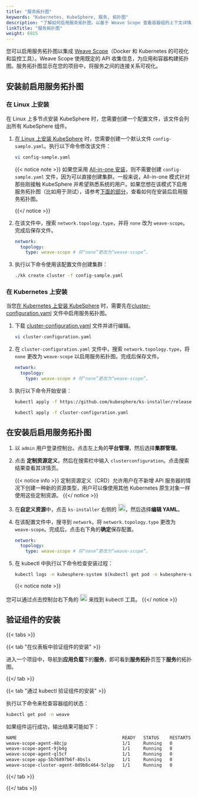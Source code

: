 ```yaml
---
title: "服务拓扑图"
keywords: "Kubernetes, KubeSphere, 服务, 拓扑图"
description: "了解如何启用服务拓扑图，以基于 Weave Scope 查看容器组的上下文详情。"
linkTitle: "服务拓扑图"
weight: 6915
---
```


您可以启用服务拓扑图以集成 [Weave Scope](https://www.weave.works/oss/scope/)（Docker 和 Kubernetes 的可视化和监控工具）。Weave Scope 使用既定的 API 收集信息，为应用和容器构建拓扑图。服务拓扑图显示在您的项目中，将服务之间的连接关系可视化。

## 安装前启用服务拓扑图

### 在 Linux 上安装

在 Linux 上多节点安装 KubeSphere 时，您需要创建一个配置文件，该文件会列出所有 KubeSphere 组件。

1. [在 Linux 上安装 KubeSphere](../../installing-on-linux/introduction/multioverview/) 时，您需要创建一个默认文件 `config-sample.yaml`。执行以下命令修改该文件：

   ```bash
   vi config-sample.yaml
   ```

   {{< notice note >}}
   如果您采用 [All-in-one 安装](../../quick-start/all-in-one-on-linux/)，则不需要创建 `config-sample.yaml` 文件，因为可以直接创建集群。一般来说，All-in-one 模式针对那些刚接触 KubeSphere 并希望熟悉系统的用户。如果您想在该模式下启用服务拓扑图（比如用于测试），请参考[下面的部分](#在安装后启用服务拓扑图)，查看如何在安装后启用服务拓扑图。

   {{</ notice >}}

2. 在该文件中，搜索 `network.topology.type`，并将 `none` 改为 `weave-scope`。完成后保存文件。

   ```yaml
   network:
     topology:
       type: weave-scope # 将“none”更改为“weave-scope”。
   ```

3. 执行以下命令使用该配置文件创建集群：

   ```bash
   ./kk create cluster -f config-sample.yaml
   ```

### 在 Kubernetes 上安装

当您[在 Kubernetes 上安装 KubeSphere](../../installing-on-kubernetes/introduction/overview/) 时，需要先在[cluster-configuration.yaml](https://github.com/kubesphere/ks-installer/releases/download/v3.3.0/cluster-configuration.yaml) 文件中启用服务拓扑图。

1. 下载 [cluster-configuration.yaml](https://github.com/kubesphere/ks-installer/releases/download/v3.3.0/cluster-configuration.yaml) 文件并进行编辑。

    ```bash
    vi cluster-configuration.yaml
    ```

2. 在 `cluster-configuration.yaml` 文件中，搜索 `network.topology.type`，将 `none` 更改为 `weave-scope` 以启用服务拓扑图。完成后保存文件。

    ```yaml
    network:
      topology:
        type: weave-scope # 将“none”更改为“weave-scope”。
    ```

3. 执行以下命令开始安装：

    ```bash
    kubectl apply -f https://github.com/kubesphere/ks-installer/releases/download/v3.3.0/kubesphere-installer.yaml
    
    kubectl apply -f cluster-configuration.yaml
    ```


## 在安装后启用服务拓扑图

1. 以 `admin` 用户登录控制台。点击左上角的**平台管理**，然后选择**集群管理**。

2. 点击 **定制资源定义**，然后在搜索栏中输入 `clusterconfiguration`。点击搜索结果查看其详情页。

    {{< notice info >}}
定制资源定义（CRD）允许用户在不新增 API 服务器的情况下创建一种新的资源类型，用户可以像使用其他 Kubernetes 原生对象一样使用这些定制资源。
    {{</ notice >}}

3. 在**自定义资源**中，点击 `ks-installer` 右侧的 <img src="/images/docs/zh-cn/enable-pluggable-components/service-topology/three-dots.png" height="20px">，然后选择**编辑 YAML**。

4. 在该配置文件中，搜寻到 `network`，将 `network.topology.type` 更改为 `weave-scope`。完成后，点击右下角的**确定**保存配置。

    ```yaml
    network:
      topology:
        type: weave-scope # 将“none”更改为“weave-scope”。
    ```

5. 在 kubectl 中执行以下命令检查安装过程：

    ```bash
    kubectl logs -n kubesphere-system $(kubectl get pod -n kubesphere-system -l app=ks-install -o jsonpath='{.items[0].metadata.name}') -f
    ```

    {{< notice note >}}

您可以通过点击控制台右下角的 <img src="/images/docs/zh-cn/enable-pluggable-components/service-topology/hammer.png" height="20px"> 来找到 kubectl 工具。
    {{</ notice >}}

## 验证组件的安装

{{< tabs >}}

{{< tab "在仪表板中验证组件的安装" >}}

进入一个项目中，导航到**应用负载**下的**服务**，即可看到**服务拓扑**页签下**服务**的拓扑图。

{{</ tab >}}

{{< tab "通过 kubectl 验证组件的安装" >}}

执行以下命令来检查容器组的状态：

```bash
kubectl get pod -n weave
```

如果组件运行成功，输出结果可能如下：

```bash
NAME                                        READY   STATUS    RESTARTS   AGE
weave-scope-agent-48cjp                     1/1     Running   0          3m1s
weave-scope-agent-9jb4g                     1/1     Running   0          3m1s
weave-scope-agent-ql5cf                     1/1     Running   0          3m1s
weave-scope-app-5b76897b6f-8bsls            1/1     Running   0          3m1s
weave-scope-cluster-agent-8d9b8c464-5zlpp   1/1     Running   0          3m1s
```

{{</ tab >}}

{{</ tabs >}}